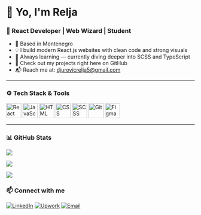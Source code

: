 # 👋 Yo, I'm Relja

### 🧠 React Developer | Web Wizard | Student

- 📍 Based in Montenegro  
- 💡 I build modern React.js websites with clean code and strong visuals  
- 🚀 Always learning — currently diving deeper into SCSS and TypeScript  
- 🔗 Check out my projects right here on GitHub  
- 📬 Reach me at: [djurovicrelja5@gmail.com](mailto:djurovicrelja5@gmail.com)

---

### ⚙️ Tech Stack & Tools

<p align="left">
  <img src="https://cdn.jsdelivr.net/gh/devicons/devicon/icons/react/react-original.svg" height="40" alt="React" />
  <img src="https://cdn.jsdelivr.net/gh/devicons/devicon/icons/javascript/javascript-original.svg" height="40" alt="JavaScript" />
  <img src="https://cdn.jsdelivr.net/gh/devicons/devicon/icons/html5/html5-original.svg" height="40" alt="HTML" />
  <img src="https://cdn.jsdelivr.net/gh/devicons/devicon/icons/css3/css3-original.svg" height="40" alt="CSS" />
  <img src="https://cdn.jsdelivr.net/gh/devicons/devicon/icons/sass/sass-original.svg" height="40" alt="SCSS" />
  <img src="https://cdn.jsdelivr.net/gh/devicons/devicon/icons/git/git-original.svg" height="40" alt="Git" />
  <img src="https://cdn.jsdelivr.net/gh/devicons/devicon/icons/figma/figma-original.svg" height="40" alt="Figma" />
</p>

---

### 📊 GitHub Stats

<p align="left">
  <img src="https://github-readme-stats.vercel.app/api?username=Rexxxona&show_icons=true&theme=radical" />
</p>

<p align="left">
  <img src="https://github-readme-stats.vercel.app/api/top-langs/?username=Rexxxona&layout=compact&theme=radical" />
</p>

<p align="left">
  <img src="https://streak-stats.demolab.com/?user=Rexxxona&theme=radical" />
</p>

### 📫 Connect with me

[![LinkedIn](https://img.shields.io/badge/LinkedIn-blue?style=for-the-badge&logo=linkedin)](https://www.linkedin.com/in/relja-%C4%91urovi%C4%87/)
[![Upwork](https://img.shields.io/badge/Upwork-6FDA44?logo=upwork&logoColor=fff)](https://www.upwork.com/freelancers/~0118cd2522bd815a83?mp_source=share)
[![Email](https://img.shields.io/badge/Email-D14836?style=for-the-badge&logo=gmail&logoColor=white)](mailto:djurovicrelja5@gmail.com)
